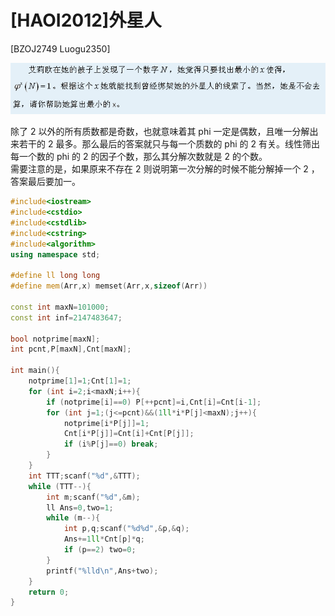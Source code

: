 # [HAOI2012]外星人
[BZOJ2749 Luogu2350]

![BZOJ2749](_v_images/_bzoj2749_1538577801_1111483284.png)

除了 2 以外的所有质数都是奇数，也就意味着其 phi 一定是偶数，且唯一分解出来若干的 2 最多。那么最后的答案就只与每一个质数的 phi 的 2 有关。线性筛出每一个数的 phi 的 2 的因子个数，那么其分解次数就是 2 的个数。  
需要注意的是，如果原来不存在 2 则说明第一次分解的时候不能分解掉一个 2 ，答案最后要加一。

```cpp
#include<iostream>
#include<cstdio>
#include<cstdlib>
#include<cstring>
#include<algorithm>
using namespace std;

#define ll long long
#define mem(Arr,x) memset(Arr,x,sizeof(Arr))

const int maxN=101000;
const int inf=2147483647;

bool notprime[maxN];
int pcnt,P[maxN],Cnt[maxN];

int main(){
	notprime[1]=1;Cnt[1]=1;
	for (int i=2;i<maxN;i++){
		if (notprime[i]==0) P[++pcnt]=i,Cnt[i]=Cnt[i-1];
		for (int j=1;(j<=pcnt)&&(1ll*i*P[j]<maxN);j++){
			notprime[i*P[j]]=1;
			Cnt[i*P[j]]=Cnt[i]+Cnt[P[j]];
			if (i%P[j]==0) break;
		}
	}
	int TTT;scanf("%d",&TTT);
	while (TTT--){
		int m;scanf("%d",&m);
		ll Ans=0,two=1;
		while (m--){
			int p,q;scanf("%d%d",&p,&q);
			Ans+=1ll*Cnt[p]*q;
			if (p==2) two=0;
		}
		printf("%lld\n",Ans+two);
	}
	return 0;
}
```